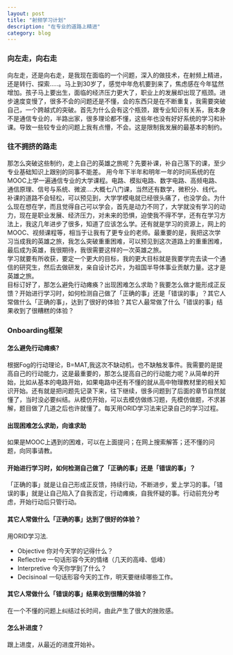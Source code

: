 ```yaml
---
layout: post
title: "射频学习计划"
description: "在专业的道路上精进"
category: blog
---
```

### 向左走，向右走 
向左走，还是向右走，是我现在面临的一个问题，深入的做技术，在射频上精进，还是转行、探索.....。马上到30岁了，感觉中年危机要到来了，焦虑感在今年猛然增加。孩子马上要出生，面临的经济压力更大了，职业上的发展却出现了瓶颈。进步速度变慢了，很多不会的问题还是不懂，会的东西只是在不断重复，我需要突破自己，一个跨越式的突破。首先为什么会有这个瓶颈，跟专业知识有关系，我本身不是通信专业的，半路出家，很多理论都不懂，这些年也没有好好系统的学习和补课。导致一些较专业的问题上我有点懵，不会。这是限制我发展的最基本的制约。  

### 往不拥挤的路走
那怎么突破这些制约，走上自己的英雄之旅呢？先要补课，补自己落下的课，至少专业基础知识上跟别的同事不能差。 用今年下半年和明年一年的时间系统的在MOOC上学一遍通信专业的大学课程。电路、模拟电路、数字电路、高频电路、通信原理、信号与系统、微波....大概七八门课，当然还有数学，微积分、线代。补课的道路不会轻松，可以预见到，大学学模电就已经很头痛了，也没学会。为什么现在想在学，而且觉得自己可以学会，首先是动力不同了，大学就没有学习的动力，现在是职业发展、经济压力，对未来的恐惧，迫使我不得不学，还有在学习方法上，我这几年进步了很多，知道了应该怎么学。还有就是学习的资源上，网上的MOOC、视频课程等，相当于让我有了更专业的老师。最重要的是，我把这次学习当成我的英雄之旅，我怎么突破重重困难，可以预见到这次道路上的重重困难，最后成为英雄，我很期待，我很需要这样的一次英雄之旅。  
学习就要有所收获，要定一个更大的目标，我的更大目标就是我要学完去读一个通信的研究生，然后去做研发，亲自设计芯片，为祖国半导体事业贡献力量。这才是英雄之旅。  
目标订好了，那怎么避免行动瘫痪？出现困难怎么求助？我要怎么做才能形成正反馈？开始进行学习时，如何检测自己做了「正确的事」还是「错误的事」？其它人常做什么「正确的事」，达到了很好的体验？其它人最常做了什么「错误的事」结果收到了很糟糕的体验？ 

### Onboarding框架   

#### 怎么避免行动瘫痪?   
根据Fog的行动理论，B=MAT,我这次不缺动机，也不缺触发事件。我需要的是提高自己的行动能力，这是最重要的，那怎么提高自己的行动能力呢？从简单的开始，比如从基本的电路开始，如果电路中还有不懂的就从高中物理教材里的相关知识开始。还有就是把问题先记录下来，往下继续，很多问题到了后面的章节自然就懂了，当时没必要纠结。从模仿开始，可以去模仿做练习题，先模仿做题，不求甚解，题目做了几道之后也许就懂了。每天用ORID学习法来记录自己的学习过程。  

#### 出现困难怎么求助，向谁求助    
如果是MOOC上遇到的困难，可以在上面提问；在网上搜索解答；还不懂的问题，向同事请教。  

#### 开始进行学习时，如何检测自己做了「正确的事」还是「错误的事」？  
「正确的事」就是让自己形成正反馈，持续行动，不断进步，爱上学习的事。「错误的事」就是让自己陷入了自我否定，行动瘫痪，自我怀疑的事。行动前充分考虑，开始行动后只管行动。  

#### 其它人常做什么「正确的事」达到了很好的体验？ 
用ORID学习法.
- Objective 你对今天学的记得什么？
- Reflective 一句话形容今天的情绪（几天的高峰、低峰）
- Interpretive 今天你学到了什么？
- Decisinoal 一句话形容今天的工作，明天要继续哪些工作。

#### 其它人常做什么「错误的事」结果收到很糟的体验？  
在一个不懂的问题上纠结过长时间，由此产生了很大的挫败感。  

#### 怎么补进度？ 
跟上进度，从最近的进度开始补。 

 










